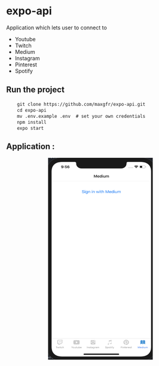 # expo-api

Application which lets user to connect to
 - Youtube
 - Twitch
 - Medium
 - Instagram
 - Pinterest
 - Spotify

## Run the project

```
    git clone https://github.com/maxgfr/expo-api.git
    cd expo-api
    mv .env.example .env  # set your own credentials
    npm install
    expo start
```

## Application :

<div align="center">
    <img src="https://github.com/maxgfr/expo-api/blob/master/.github/capture1.png" height="540" width="280"/>
</div>
